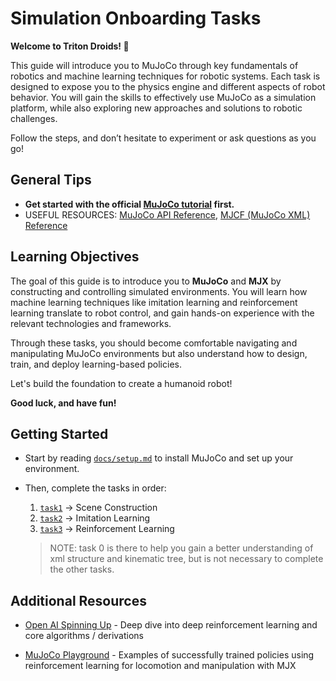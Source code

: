 # Simulation Onboarding Tasks

**Welcome to Triton Droids! 🎉**

This guide will introduce you to MuJoCo through key fundamentals of robotics and machine learning techniques for robotic systems. Each task is designed to expose you to the physics engine and different aspects of robot behavior. You will gain the skills to effectively use MuJoCo as a simulation platform, while also exploring new approaches and solutions to robotic challenges.

Follow the steps, and don’t hesitate to experiment or ask questions as you go!


## General Tips
- **Get started with the official [MuJoCo tutorial](https://colab.research.google.com/github/google-deepmind/mujoco/blob/main/python/tutorial.ipynb) first.**
- USEFUL RESOURCES: [MuJoCo API Reference](https://mujoco.readthedocs.io/en/stable/APIreference/index.html), [MJCF (MuJoCo XML) Reference](https://mujoco.readthedocs.io/en/stable/XMLreference.html)
 
## Learning Objectives
The goal of this guide is to introduce you to **MuJoCo** and **MJX** by constructing and controlling simulated environments. You will learn how machine learning techniques like imitation learning and reinforcement learning translate to robot control, and gain hands-on experience with the relevant technologies and frameworks.

Through these tasks, you should become comfortable navigating and manipulating MuJoCo environments but also understand how to design, train, and deploy learning-based policies.

Let's build the foundation to create a humanoid robot!

**Good luck, and have fun!**

## Getting Started
- Start by reading [`docs/setup.md`](docs/setup.md) to install MuJoCo and set up your environment.
- Then, complete the tasks in order:  
  1. [`task1`](task1/) → Scene Construction
  2. [`task2`](task2/) → Imitation Learning   
  3. [`task3`](task3/) → Reinforcement Learning   
  

  >NOTE: task 0 is there to help you gain a better understanding of xml structure and kinematic tree, but is not necessary to complete the other tasks. 


## Additional Resources
- [Open AI Spinning Up](https://spinningup.openai.com/en/latest/) - Deep dive into deep reinforcement learning and core algorithms / derivations



- [MuJoCo Playground](https://playground.mujoco.org/) - Examples of successfully trained policies using reinforcement learning for locomotion and manipulation with MJX 



